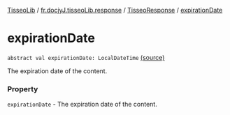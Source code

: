 [TisseoLib](../../index.md) / [fr.docjyJ.tisseoLib.response](../index.md) / [TisseoResponse](index.md) / [expirationDate](./expiration-date.md)

# expirationDate

`abstract val expirationDate: LocalDateTime` [(source)](https://github.com/docjyj/tisseoLib/tree/master/src/main/kotlin/fr/docjyJ/tisseoLib/response/TisseoResponse.kt#L12)

The expiration date of the content.

### Property

`expirationDate` - The expiration date of the content.